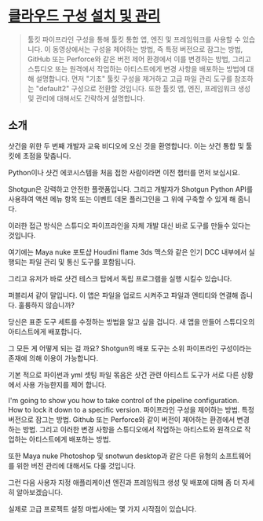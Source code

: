# [클라우드 구성 설치 및 관리](https://www.youtube.com/watch?time_continue=3233&v=5nRZ5GgcOnk)

> 툴킷 파이프라인 구성을 통해 툴킷 통합 앱, 엔진 및 프레임워크를 사용할 수 있습니다.
> 이 동영상에서는 구성을 제어하는 방법, 즉 특정 버전으로 잠그는 방법, GitHub 또는 Perforce와 같은 버전 제어 환경에서 이를 변경하는 방법,
> 그리고 스튜디오 또는 원격에서 작업하는 아티스트에게 변경 사항을 배포하는 방법에 대해 설명합니다.
> 먼저 "기초" 툴킷 구성을 제거하고 고급 파일 관리 도구를 참조하는 "default2" 구성으로 전환할 것입니다.
> 또한 툴킷 앱, 엔진, 프레임워크 생성 및 관리에 대해서도 간략하게 설명합니다.

## 소개

샷건을 위한 두 번째 개발자 교육 비디오에 오신 것을 환영합니다. 이는 샷건 통합 및 툴킷에 초점을 맞춥니다.

Python이나 샷건 에코시스템을 처음 접한 사람이라면 이전 챕터를 먼저 보십시요.

Shotgun은 강력하고 안전한 플랫폼입니다. 그리고 개발자가 Shotgun Python API를 사용하여 액션 메뉴 항목  또는 이벤트 데몬 플러그인을 그 위에 구축할 수 있게 해 줍니다.

이러한 접근 방식은 스튜디오 파이프라인을 자체 개발 대신 바로 도구를 만들수 있다는 것입니다.

여기에는 Maya nuke 포토샵 Houdini flame 3ds 맥스와 같은 인기 DCC 내부에서 실행되는 파일 관리 및 통신 도구를 포함됩니다.

그리고 유저가 바로 샷건 테스크 탑에서 독립 프로그램을 실행 시킬수 있습니다.

퍼블리셔 같이 말입니다. 이 앱은 파일을 업로드 시켜주고 파일과 엔티티와 연결해 줍니다. 훌륭하지 않습니까?

당신은 표준 도구 세트를 수정하는 방법을 알고 싶을 겁니다. 새 앱을 만들어 스튜디오의 아티스트에게 배포합니다.

그 모든 게 어떻게 되는 걸 까요? Shotgun의 배포 도구는 소위 파이프라인 구성이라는 존재에 의해 이용이 가능합니다.

기본 적으로 파이썬과 yml 셋팅 파일 몪음은 샷건 관련 아티스트 도구가 서로 다른 상황에서 사용 가능한지를 제어 합니다.

I'm going to show you how to take control of the pipeline configuration. How to lock it down to a specific version.
파이프라인 구성을 제어하는 방법.
특정 버전으로 잠그는 방법.
Github 또는 Perforce와 같이 버전이 제어하는 환경에서 변경하는 방법.
그리고 이러한 변경 사항을 스튜디오에서 작업하는 아티스트와 원격으로 작업하는 아티스트에게 배포하는 방법.

또한 Maya nuke Photoshop 및 snotwun desktop과 같은 다른 유형의 소프트웨어를 위한 버전 관리에 대해서도 다룰 것입니다.

그런 다음 사용자 지정 애플리케이션 엔진과 프레임워크 생성 및 배포에 대해 좀 더 자세히 알아보겠습니다.

실제로 고급 프로젝트 설정 마법사에는 몇 가지 시작점이 있습니다.
